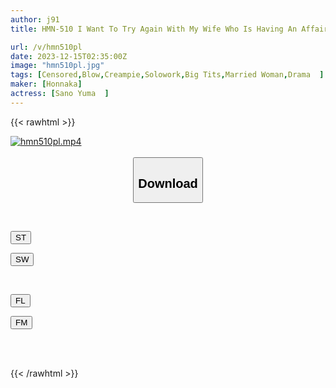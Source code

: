 ```yaml
---
author: j91
title: HMN-510 I Want To Try Again With My Wife Who Is Having An Affair...I Insert My Aphrodisiac Dick From Behind My Sleeping Wife! Yuma Sano Made Us Cum With A Super Slow Piston And Asked Each Other Many Times Until Morning With Creampie Convulsive Sex

url: /v/hmn510pl
date: 2023-12-15T02:35:00Z
image: "hmn510pl.jpg"
tags: [Censored,Blow,Creampie,Solowork,Big Tits,Married Woman,Drama	 ]
maker: [Honnaka]
actress: [Sano Yuma  ]
---
```



{{< rawhtml >}}

<div class="video" data-videoid="g9RaWj9kaOsq232">
    <a href="javascript:;">
        <img src="/v/hmn510pl/hmn510pl.jpg" width="WIDTH" height="HEIGHT" alt="hmn510pl.mp4" loading="lazy">
    </a>
</div>

<script type="text/javascript" src="https://j91.asia/asset/on-demand-st.js"></script>

<br>
  <link rel="stylesheet" href="https://j91.asia/asset/bs5.css">
  
  <center>
  <button class="btn btn-primary" type="button" data-bs-toggle="collapse" data-bs-target=".multi-collapse" aria-expanded="false" aria-controls="multiCollapseExample1 multiCollapseExample2"><h2>Download</h2></button></center>
</p>
<div class="row">
  <div class="col">
    <div class="collapse multi-collapse" id="multiCollapseExample1">
      <div class="card card-body">
	      	      <br>
<div class="buttons">  
<p><a href="https://streamtape.to/v/g9RaWj9kaOsq232" target="_blank"><button class="btn-hover color-3"><i class="fa fa-download"></i> ST</button></a></p>
<p><a href="https://flaswish.com/dfoqwg3p02mg" target="_blank"><button class="btn-hover color-2"><i class="fa fa-download"></i> SW</button></a></p></div>
    </div>
  </div>
</div>
  <div class="col">
    <div class="collapse multi-collapse" id="multiCollapseExample2">
      <div class="card card-body">
	      <br>
<div class="buttons">
<p><a href="javascript:;" target="_blank"><button class="btn-hover color-9"><i class="fa fa-download"></i> FL</button></a></p>
<p><a href="javascript:;" target="_blank"><button class="btn-hover color-8"><i class="fa fa-download"></i> FM</button></a></p></div>
<br><br>
      </div>
    </div>
  </div>
</div>

{{< /rawhtml >}}